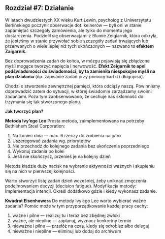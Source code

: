 ## Rozdział #7: Działanie

W latach dwudziestych XX wieku Kurt Lewin, psycholog z Uniwersytetu Berlińskiego poczynił obserwacje dot. kelnerów —
byli oni w stanie zapamiętać szczegóły zamówienia, ale tylko do momentu jego dostarczenia. Podzielił się obserwacjami z
Blumie Zeigiarnik, która odkryła, że jesteśmy w stanie przywołać sobie szczegóły zadań trwających lub przerwanych o
wiele lepiej niż tych ukończonych — nazwano to **efektem Zaigarnik.**

Bez doprowadzenia zadań do końca, w mózgu pojawiają się zbłądzone myśli mogące tworzyć napięcia i nerwowość. **Efekt
Zeigarnik to apel podświadomości do świadomości, by ta zamieniła niespokojne myśli na plan działania** (np. zapisanie
zadań przy pomocy kartki i długopisu).

Chodzi o stworzenie zewnętrznej pamięci, która odciąży naszą. Powinniśmy doprowadzić zatem do sytuacji, w której
świadomie zarządzamy swoimi zadaniami. Poza tym zaobserwowano, że cechuje nas skłonność do trzymania się tak stworzonego
planu.

**Jak tworzyć plan?**

**Metoda Ivy’ego Lee** Prosta metoda, zaimplementowana na potrzeby Bethlehem Steel Corporation:

1. Na koniec dnia — max. 6 rzeczy do zrobienia na jutro
2. Uszeregować zadania wg. priorytetów
3. Nie przechodź do kolejnego zadania bez ukończenia poprzedniego
4. Wykonuj zadania po kolei
5. Jeśli nie skończysz, przenieś je na kolejny dzień

Metoda kładzie duży nacisk na wybranie aktywności ważnych i skupieniu się na nich w pierwszej kolejności.

Warto stworzyć listę zadań dzień wcześniej, żeby uniknąć zmęczenia podejmowaniem decyzji (decision fatigue). Modyfikacja
metody: Implementacja intencji. Określ dodatkowo gdzie i kiedy wykonasz zadanie.

**Kwadrat Eisenhowera** Do metody Ivy’ego Lee warto wybierać ważne zadania? Pomóc może w tym przyporządkowanie każdej
pracy cechy:

1. ważne i pilne — realizuj tu i teraz bez zbędnej zwłoki
2. ważne, ale niepilne — zaplanuj, wyznacz konkretny termin
3. nieważne i pilne — przełóż na czas, kiedy się odrobisz albo deleguj
4. nieważne i niepilne — eliminuj lub dodaj do archiwum
